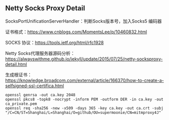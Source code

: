 ## Netty Socks Proxy Detail

SocksPortUnificationServerHandler：判断Socks版本号，加入Socks5 编码器



证书格式：https://www.cnblogs.com/MomentsLee/p/10460832.html

SOCKS 协议：https://tools.ietf.org/html/rfc1928

Netty Socks代理服务器源码分析：https://alwayswithme.github.io/jekyll/update/2015/07/25/netty-socksproxy-detail.html

生成根证书：https://knowledge.broadcom.com/external/article/166370/how-to-create-a-selfsigned-ssl-certifica.html

```shell
openssl genrsa -out ca.key 2048
openssl pkcs8 -topk8 -nocrypt -inform PEM -outform DER -in ca.key -out ca_private.pem
openssl req -sha256 -new -x509 -days 365 -key ca.key -out ca.crt -subj "/C=CN/ST=Shanghai/L=Shanghai/O=github/OU=supermoonie/CN=mitmproxy4J"
```

